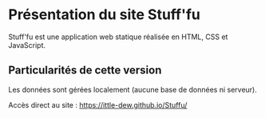 # Présentation du site Stuff'fu

Stuff'fu est une application web statique réalisée en HTML, CSS et JavaScript.



## Particularités de cette version

Les données sont gérées localement (aucune base de données ni serveur).

Accès direct au site : https://ittle-dew.github.io/Stuffu/
